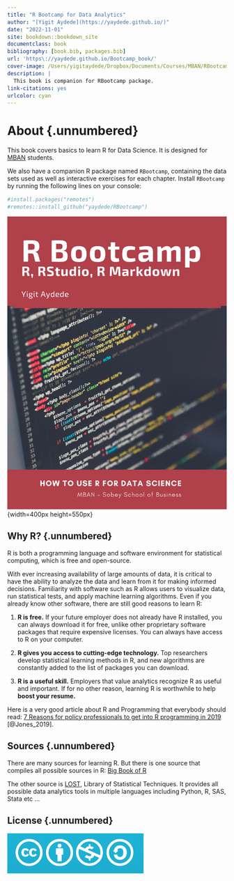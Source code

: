 ```yaml
--- 
title: "R Bootcamp for Data Analytics"
author: "[Yigit Aydede](https://yaydede.github.io/)"
date: "2022-11-01"
site: bookdown::bookdown_site
documentclass: book
bibliography: [book.bib, packages.bib]
url: 'https\://yaydede.github.io/Bootcamp_book/'
cover-image: /Users/yigitaydede/Dropbox/Documents/Courses/MBAN/RBootcamps/Bootcamp_book/png/cover.png
description: |
  This book is companion for RBootcamp package.
link-citations: yes
urlcolor: cyan
---
```


# About {.unnumbered}

This book covers basics to learn R for Data Science. It is designed for [MBAN](https://www.smu.ca/mban/index.html) students.

We also have a companion R package named `RBootcamp`, containing the data sets used as well as interactive exercises for each chapter.  Install `RBootcamp` by running the following lines on your console:   


```r
#install.packages("remotes")
#remotes::install_github("yaydede/RBootcamp")
```
  
![](png/cover2.png){width=400px height=550px}

## Why R? {.unnumbered} 

R is both a programming language and software environment for statistical computing, which is free and open-source.  

With ever increasing availability of large amounts of data, it is critical to have the ability to analyze the data and learn from it for making informed decisions. Familiarity with software such as R allows users to visualize data, run statistical tests, and apply machine learning algorithms. Even if you already know other software, there are still good reasons to learn R:

1. **R is free.** If your future employer does not already have R installed, you can always download it for free, unlike other proprietary software packages that require expensive licenses. You can always have access to R on your computer.

2. **R gives you access to cutting-edge technology.** Top researchers develop statistical learning methods in R, and new algorithms are constantly added to the list of packages you can download.

3. **R is a useful skill.** Employers that value analytics recognize R as useful and important. If for no other reason, learning R is worthwhile to help **boost your resume.**

Here is a very good article about R and Programming that everybody should read: [7 Reasons for policy professionals to get into R programming in 2019](http://gilesd-j.com/2019/01/07/7-reasons-for-policy-professionals-to-get-pumped-about-r-programming-in-2019/) [@Jones_2019].

## Sources {.unnumbered}

There are many sources for learning R.  But there is one source that compiles all possible sources in R: [Big Book of R](https://www.bigbookofr.com/index.html)
  
The other source is [LOST](https://lost-stats.github.io), Library of Statistical Techniques.  It provides all possible data analytics tools in multiple languages including Python, R, SAS, Stata etc ...
  
## License {.unnumbered}

![This work is licensed under a [Creative Commons Attribution-NonCommercial-ShareAlike 4.0 International License](http://creativecommons.org/licenses/by-nc-sa/4.0/).](png/cc.png)


